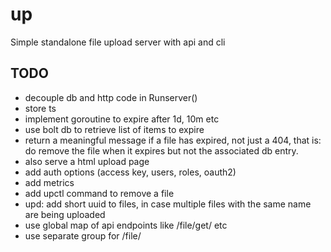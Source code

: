 # up
Simple standalone file upload server with api and cli

## TODO

- decouple db and http code in Runserver()
- store ts
- implement goroutine to expire after 1d, 10m etc
- use bolt db to retrieve list of items to expire
- return a meaningful  message if a file has expired,  not just a 404,
  that is: do  remove the file when it expires  but not the associated
  db entry.
- also serve a html upload page
- add auth options (access key, users, roles, oauth2)
- add metrics
- add upctl command to remove a file
- upd: add short  uuid to files, in case multiple  files with the same
  name are being uploaded
- use global map of api endpoints like /file/get/ etc
- use separate group for /file/
